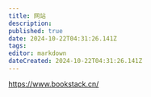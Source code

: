 ```yaml
---
title: 网站
description: 
published: true
date: 2024-10-22T04:31:26.141Z
tags: 
editor: markdown
dateCreated: 2024-10-22T04:31:26.141Z
---
```


https://www.bookstack.cn/